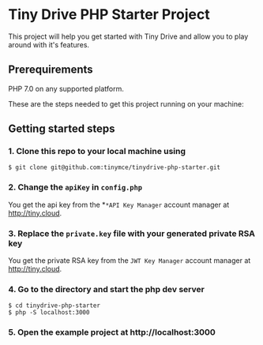 # Tiny Drive PHP Starter Project

This project will help you get started with Tiny Drive and allow you to play around with it's features.

## Prerequirements

PHP 7.0 on any supported platform.

These are the steps needed to get this project running on your machine:

## Getting started steps

### 1. Clone this repo to your local machine using

```
$ git clone git@github.com:tinymce/tinydrive-php-starter.git
```

### 2. Change the `apiKey` in `config.php`

You get the api key from the *`*API Key Manager` account manager at http://tiny.cloud.

### 3. Replace the `private.key` file with your generated private RSA key 

You get the private RSA key from the `JWT Key Manager` account manager at http://tiny.cloud.

### 4. Go to the directory and start the php dev server

```
$ cd tinydrive-php-starter
$ php -S localhost:3000
```

### 5. Open the example project at http://localhost:3000
